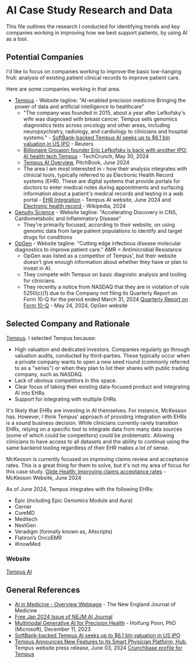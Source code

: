 # AI Case Study Research and Data
This file outlines the research I conducted for identifying trends and key companies working in improving how we best support patients, by using AI as a tool.

## Potential Companies
I'd like to focus on companies working to improve the basic low-hanging fruit: analysis of existing patient clinical records to improve patient care.

Here are some companies working in that area. 
* [Tempus](https://www.tempus.com/) - Website tagline: "AI-enabled
precision medicine
Bringing the power of data and artificial intelligence to healthcare"
    * "The company was founded in 2015, about a year after Lefkofsky's wife was diagnosed with breast cancer. Tempus sells genomics diagnostics tests across oncology and other areas, including neuropsychiatry, radiology, and cardiology to clinicians and hospital systems." - [SoftBank-backed Tempus AI seeks up to $6.1 bln valuation in US IPO](https://www.reuters.com/markets/deals/tempus-ai-seeks-up-61-bln-valuation-us-ipo-2024-06-05/) - Reuters
    * [Billionaire Groupon founder Eric Lefkofsky is back with another IPO: AI health tech Tempus](https://techcrunch.com/2024/05/30/billionaire-groupon-founder-lefkofsky-is-back-with-another-ipo-ai-healthtech-tempus/) - TechCrunch, May 30, 2024
    * [Tempus AI Overview](https://pitchbook.com/profiles/company/164234-62#:~:text=Who%20are%20Tempus%20AI's%20competitors?%20Genuity%20Science%2C,of%20the%2043%20competitors%20of%20Tempus%20AI.), PitchBook, June 2024
    * The area I am most interested in - how their analysis integrates with clinicial tools, typically referred to as Electronic Health Record systems (EHR). These are digital systems that provide portals for doctors to enter medical notes during appointments and surfacing information about a patient's medical records and testing in a web portal - [EHR Integration](https://www.tempus.com/oncology/ehr-integration/) - Tempus AI website, June 2024 and [Electronic health record
](https://en.wikipedia.org/wiki/Electronic_health_record) - Wikipedia, 2024
* [Genuity Science](https://genuitysci.com/]) - Website tagline: "Accelerating Discovery in CNS, Cardiometabolic and Inflammatory Disease"
  * They're primarily focused, according to their website, on using genomic data from large patient populations to identify and target drugs for conditions
* [OpGen](https://www.opgen.com/) - Website tagline: "Cutting edge infectious disease molecular diagnostics to improve patient care." AMR = Antimicrobial Resistance
  * OpGen was listed as a competitor of Tempus', but their website doesn't give enough information about whether they have or plan to invest in AI. 
  * They compete with Tempus on basic diagnistic analysis and tooling for clinicians. 
  * They recently a notice from NASDAQ that they are in violation of rule 5250(c)(1) due to the Company not filing its Quarterly Report on Form 10-Q for the period ended March 31, 2024 [Quarterly Report on Form 10-Q](https://ir.opgen.com/news-releases/news-release-details/opgen-receives-expected-nasdaq-notice-regarding-delayed-form-10) - May 24, 2024, OpGen website

## Selected Company and Rationale
[Tempus](https://www.tempus.com/). I selected Tempus because:
* High valuation and dedicated investors. Companies regularly go through valuation audits, conducted by third-parties. These typically occur when a private company wants to open a new seed round (commonly referred to as a "series") or when they plan to list their shares with public trading company, such as NASDAQ.
* Lack of obvious competitors in this space.
* Clear focus of taking their existing data-focused product and integrating AI into EHRs
* Support for integrating with multiple EHRs

It's likely that EHRs are investing in AI themselves. For instance, McKesson has. However, I think Tempus' approach of providing integration with EHRs is a sound business decision. While clinicians currently rarely transition EHRs, relying on a specific tool to integrate data from many data sources (some of which could be competitors) could be problematic. Allowing clinicians to have access to all datasets and the ability to continue using the same backend tooling regardless of their EHR makes a lot of sense.

McKesson is currently focused on improving claims review and acceptance rates. This is a great thing for them to solve, but it's not my area of focus for this case study. [Glide Health: Improving claims acceptance rates](https://www.mckesson.com/specialty/advisors-and-tools/glide-health/) - McKesson Website, June 2024

As of June 2024, Tempus integrates with the following EHRs:
* Epic (including Epic Genomics Module and Aura)
* Cerner
* CureMD
* Meditech
* NextGen
* Veradigm (formally known as, Allscripts)
* Flatiron’s OncoEMR
* iKnowMed


### Website
[Tempus AI]()

## General References
* [AI in Medicine - Overview Webpage](https://www.nejm.org/ai-in-medicine) - The New England Journal of Medicine
* [Free Jan 2024 Issue of NEJM AI Journal](https://ai.nejm.org/toc/ai/1/1)
* [Multimodal Generative AI for Precision Health](https://ai.nejm.org/doi/full/10.1056/AI-S2300233) - Hoifung Poon, PhD (Microsoft), December 11, 2023
* [SoftBank-backed Tempus AI seeks up to $6.1 bln valuation in US IPO](https://www.reuters.com/markets/deals/tempus-ai-seeks-up-61-bln-valuation-us-ipo-2024-06-05/)
* [Tempus Announces New Features to its Smart Physician Platform, Hub](https://www.tempus.com/news/tempus-announces-new-features-to-its-smart-physician-platform-hub/), Tempus website press release, June 03, 2024
[Crunchbase profile for Tempus](https://www.crunchbase.com/organization/tempus-3)
